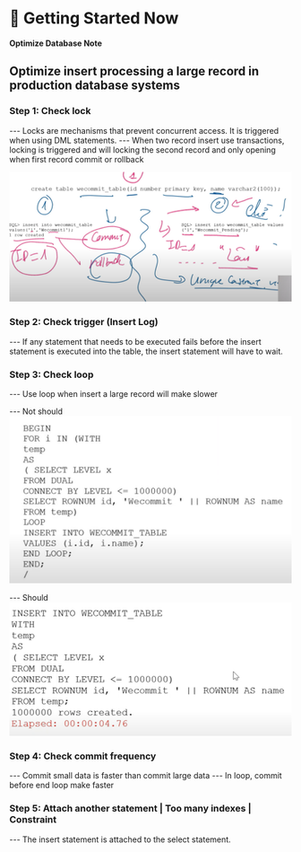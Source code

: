 # 🚀 Getting Started Now

**Optimize Database Note**

## Optimize insert processing a large record in production database systems
### Step 1: Check lock

--- Locks are mechanisms that prevent concurrent access. It is triggered when using DML statements.
--- When two record insert use transactions, locking is triggered and will locking the second record and only opening when first record commit or rollback

![Alt text](../Image/Screenshot_1.png)

### Step 2: Check trigger (Insert Log)

--- If any statement that needs to be executed fails before the insert statement is executed into the table, the insert statement will have to wait.

### Step 3: Check loop

--- Use loop when insert a large record will make slower

--- Not should
![Alt text](../Image/database_insert_loop.png)

--- Should
![Alt text](../Image/database_insert_no_loop.png)

### Step 4: Check commit frequency

--- Commit small data is faster than commit large data
--- In loop, commit before end loop make faster

### Step 5: Attach another statement | Too many indexes | Constraint

--- The insert statement is attached to the select statement.

